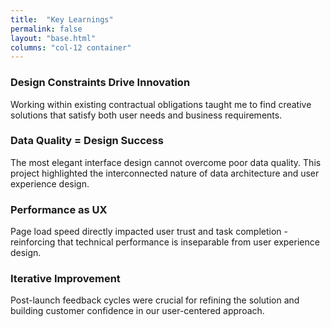 ```yaml
---
title:  "Key Learnings"
permalink: false
layout: "base.html"
columns: "col-12 container"
---
```

### Design Constraints Drive Innovation

Working within existing contractual obligations taught me to find creative solutions that satisfy both user needs and business requirements.

### Data Quality = Design Success

The most elegant interface design cannot overcome poor data quality. This project highlighted the interconnected nature of  data architecture and user experience design.

### Performance as UX

Page load speed directly impacted user trust and task completion - reinforcing that technical performance is inseparable from user experience design.

### Iterative Improvement

Post-launch feedback cycles were crucial for refining the solution and building customer confidence in our user-centered approach.
